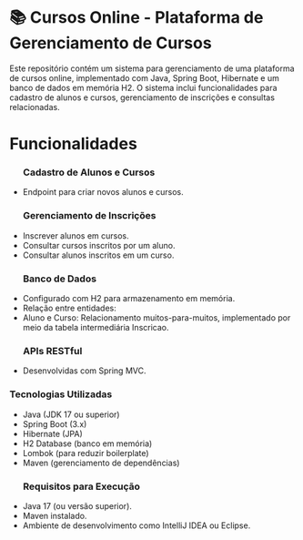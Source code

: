 
<h1>📚 Cursos Online - Plataforma de Gerenciamento de Cursos</h1>
Este repositório contém um sistema para gerenciamento de uma plataforma de cursos online, implementado com Java, Spring Boot, Hibernate e um banco de dados em memória H2. O sistema inclui funcionalidades para cadastro de alunos e cursos, gerenciamento de inscrições e consultas relacionadas.

<h1>Funcionalidades</h1> 
<ul>
<h3>Cadastro de Alunos e Cursos</h3>
<li>Endpoint para criar novos alunos e cursos.</li>

<h3>Gerenciamento de Inscrições</h3>
<li>Inscrever alunos em cursos.</li>
<li>Consultar cursos inscritos por um aluno.</li>
<li>Consultar alunos inscritos em um curso.</li>

<h3>Banco de Dados</h3>

<li>Configurado com H2 para armazenamento em memória.</li>
<li>Relação entre entidades:</li>
<li>Aluno e Curso: Relacionamento muitos-para-muitos, implementado por meio da tabela intermediária Inscricao.</li>

<h3>APIs RESTful</h3>

<li>Desenvolvidas com Spring MVC.</li>
</ul>
<h3>Tecnologias Utilizadas</h3>
<ul>
<li>Java (JDK 17 ou superior)</li>
<li>Spring Boot (3.x)</li>
<li>Hibernate (JPA)</li>
<li>H2 Database (banco em memória)</li>
<li>Lombok (para reduzir boilerplate)</li>
<li>Maven (gerenciamento de dependências)</li>

<h3>Requisitos para Execução</h3>
<li>Java 17 (ou versão superior).</li>
<li>Maven instalado.</li>
<li>Ambiente de desenvolvimento como IntelliJ IDEA ou Eclipse.</li>


  
</ul>
